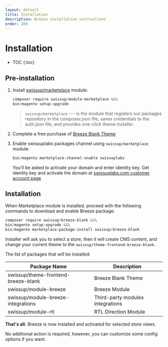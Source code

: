 ```yaml
---
layout: default
title: Installation
description: Breeze installation instructions
order: 200
---
```


# Installation

* TOC
{:toc}

## Pre-installation

 1. Install [swissup/marketplace](https://github.com/swissup/module-marketplace) module:

    ```powershell
    composer require swissup/module-marketplace &&\
    bin/magento setup:upgrade
    ```

    > `swissup/marketplace` --- is the module that registers our packages repository
    > in the composer.json file, saves credentials to the auth.json file, and provides
    > one-click theme installer.

 2. Complete a free purchase of [Breeze Blank Theme](https://swissuplabs.com/magento-themes/magento-2-breeze-blank-theme.html)
 3. Enable swissuplabs packages channel using `swissup/marketplace` module:

    ```powershell
    bin/magento marketplace:channel:enable swissuplabs
    ```

    You’ll be asked to activate your domain and enter identity key. Get identity
    key and activate the domain at
    [swissuplabs.com customer account page](https://swissuplabs.com/license/customer/activation/)

## Installation

When Marketplace module is installed, proceed with the following commands to
download and enable Breeze package:

```powershell
composer require swissup/breeze-blank &&\
bin/magento setup:upgrade &&\
bin/magento marketplace:package:install swissup/breeze-blank
```

Installer will ask you to select a store, then it will create CMS content, and
change your current theme to the `swissup/theme-frontend-breeze-blank`.

The list of packages that will be installed:

Package Name                            | Description
----------------------------------------|--------------
swissup/theme-frontend-breeze-blank     | Breeze Blank Theme
swissup/module-breeze                   | Breeze Module
swissup/module-breeze-integrations      | Third-party modules integrations
swissup/module-rtl                      | RTL Direction Module

**That's all.** Breeze is now installed and activated for selected store views.


No additional action is required, however, you can customize some config
options if you want.
